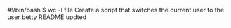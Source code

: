 #!/bin/bash
$ wc -l file
Create a script that switches the current user to the user betty
README updted
